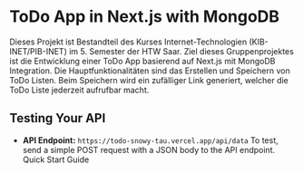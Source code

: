 ToDo App in Next.js with MongoDB 
=====================================================

Dieses Projekt ist Bestandteil des Kurses Internet-Technologien (KIB-INET/PIB-INET) im 5. Semester der HTW Saar.
Ziel dieses Gruppenprojektes ist die Entwicklung einer ToDo App basierend auf Next.js mit MongoDB Integration.
Die Hauptfunktionalitäten sind das Erstellen und Speichern von ToDo Listen. 
Beim Speichern wird ein zufälliger Link generiert, welcher die ToDo Liste jederzeit aufrufbar macht.

Testing Your API
----------------
*   **API Endpoint:** `https://todo-snowy-tau.vercel.app/api/data`
 To test, send a simple POST request with a JSON body to the API endpoint.
Quick Start Guide
